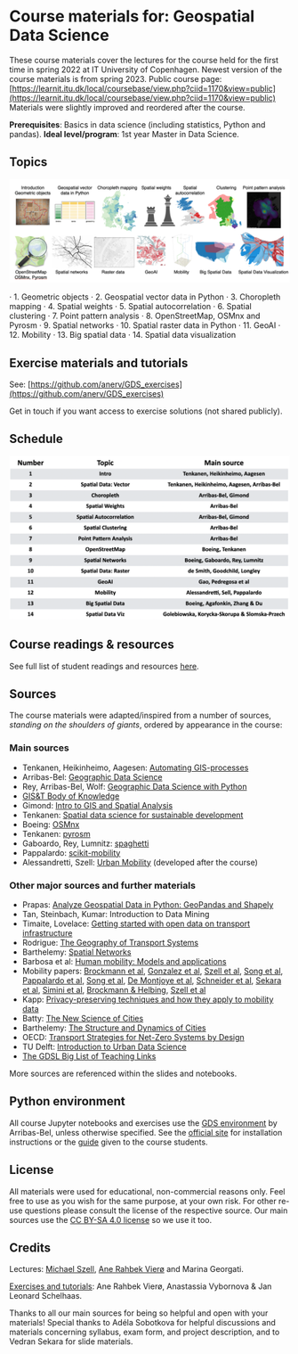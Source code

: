 # Course materials for: Geospatial Data Science

These course materials cover the lectures for the course held for the first time in spring 2022 at IT University of Copenhagen. Newest version of the course materials is from spring 2023. Public course page: [https://learnit.itu.dk/local/coursebase/view.php?ciid=1170&view=public](https://learnit.itu.dk/local/coursebase/view.php?ciid=1170&view=public)  
Materials were slightly improved and reordered after the course.

**Prerequisites**: Basics in data science (including statistics, Python and pandas).
**Ideal level/program**: 1st year Master in Data Science.

## Topics

![alt text](docs/images/topics.png "Topics")

· 1. Geometric objects · 2. Geospatial vector data in Python · 3. Choropleth mapping · 4. Spatial weights · 5. Spatial autocorrelation · 6. Spatial clustering · 7. Point pattern analysis · 8. OpenStreetMap, OSMnx and Pyrosm · 9. Spatial networks · 10. Spatial raster data in Python · 11. GeoAI · 12. Mobility · 13. Big spatial data · 14. Spatial data visualization

## Exercise materials and tutorials

See: [https://github.com/anerv/GDS_exercises](https://github.com/anerv/GDS_exercises)

Get in touch if you want access to exercise solutions (not shared publicly).

## Schedule

![alt text](docs/images/courseschedule.png "Course Schedule")

## Course readings & resources

See full list of student readings and resources [here](https://github.com/mszell/geospatialdatascience/blob/2023/course_readings.md).

## Sources

The course materials were adapted/inspired from a number of sources, *standing on the shoulders of giants*, ordered by appearance in the course:

### Main sources

* Tenkanen, Heikinheimo, Aagesen: [Automating GIS-processes](https://autogis-site.readthedocs.io/en/latest/)
* Arribas-Bel: [Geographic Data Science](https://darribas.org/gds_course/content/home.html)
* Rey, Arribas-Bel, Wolf: [Geographic Data Science with Python](https://geographicdata.science/book/intro.html)
* [GIS&T Body of Knowledge](<https://gistbok.ucgis.org/>)
* Gimond: [Intro to GIS and Spatial Analysis](https://mgimond.github.io/Spatial/index.html)
* Tenkanen: [Spatial data science for sustainable development](https://sustainability-gis.readthedocs.io/en/latest/index.html)
* Boeing: [OSMnx](https://github.com/gboeing/osmnx-examples/tree/main/notebooks)
* Tenkanen: [pyrosm](https://pyrosm.readthedocs.io/en/latest/index.html)
* Gaboardo, Rey, Lumnitz: [spaghetti](https://pysal.org/spaghetti/)
* Pappalardo: [scikit-mobility](https://github.com/scikit-mobility/tutorials)
* Alessandretti, Szell: [Urban Mobility](https://arxiv.org/abs/2211.00355) (developed after the course)

### Other major sources and further materials

* Prapas: [Analyze Geospatial Data in Python: GeoPandas and Shapely](https://www.learndatasci.com/tutorials/geospatial-data-python-geopandas-shapely/)
* Tan, Steinbach, Kumar: Introduction to Data Mining
* Timaite, Lovelace: [Getting started with open data on transport infrastructure](https://udsleeds.github.io/openinfra/articles/openinfra.html)
* Rodrigue: [The Geography of Transport Systems](https://transportgeography.org/)
* Barthelemy: [Spatial Networks](https://link.springer.com/book/10.1007/978-3-030-94106-2)
* Barbosa et al: [Human mobility: Models and applications](https://doi.org/10.1016/j.physrep.2018.01.001)
* Mobility papers: [Brockmann et al](https://www.nature.com/articles/nature04292), [Gonzalez et al](https://www.nature.com/articles/nature06958), [Szell et al](https://www.nature.com/articles/srep00457), [Song et al](https://www.science.org/doi/abs/10.1126/science.1177170), [Pappalardo et al](https://www.nature.com/articles/ncomms9166), [Song et al](https://www.nature.com/articles/nphys1760), [De Montjoye et al](https://www.nature.com/articles/srep01376), [Schneider et al](https://royalsocietypublishing.org/doi/abs/10.1098/rsif.2013.0246), [Sekara et al](https://www.pnas.org/content/113/36/9977.short), [Simini et al](https://www.nature.com/articles/nature10856), [Brockmann & Helbing](https://www.science.org/doi/10.1126/science.1245200), [Szell et al](https://www.nature.com/articles/s41598-022-10783-y)
* Kapp: [Privacy-preserving techniques and how they apply to mobility data](https://alexandrakapp.blog/2022/03/14/privacy-preserving-techniques-and-how-they-apply-to-mobility-data/)
* Batty: [The New Science of Cities](https://mitpress.mit.edu/books/new-science-cities)
* Barthelemy: [The Structure and Dynamics of Cities](https://www.cambridge.org/core/books/structure-and-dynamics-of-cities/50359353B081D0A38928961FE16FB2FD)
* OECD: [Transport Strategies for Net-Zero Systems by Design](https://www.oecd.org/environment/transport-strategies-for-net-zero-systems-by-design-0a20f779-en.htm)
* TU Delft: [Introduction to Urban Data Science](<https://cusp.tbm.tudelft.nl/courses/epa1316/>)
* [The GDSL Big List of Teaching Links](https://github.com/GDSL-UL/Teaching_Links)

More sources are referenced within the slides and notebooks.

## Python environment

All course Jupyter notebooks and exercises use the [GDS environment](https://darribas.org/gds_env/) by Arribas-Bel, unless otherwise specified. See the [official site](https://darribas.org/gds_env/guides/) for installation instructions or the [guide](https://github.com/mszell/geospatialdatascience/blob/2023/admin/materials/preparations_installs.md) given to the course students.

## License

All materials were used for educational, non-commercial reasons only. Feel free to use as you wish for the same purpose, at your own risk. For other re-use questions please consult the license of the respective source. Our main sources use the [CC BY-SA 4.0 license](https://creativecommons.org/licenses/by-sa/4.0/) so we use it too.

## Credits

Lectures: [Michael Szell](http://michael.szell.net/), [Ane Rahbek Vierø](<https://anerv.github.io/>) and Marina Georgati.

[Exercises and tutorials](https://github.com/anerv/GDS_exercises): Ane Rahbek Vierø, Anastassia Vybornova & Jan Leonard Schelhaas.

Thanks to all our main sources for being so helpful and open with your materials! Special thanks to Adéla Sobotkova for helpful discussions and materials concerning syllabus, exam form, and project description, and to Vedran Sekara for slide materials.
